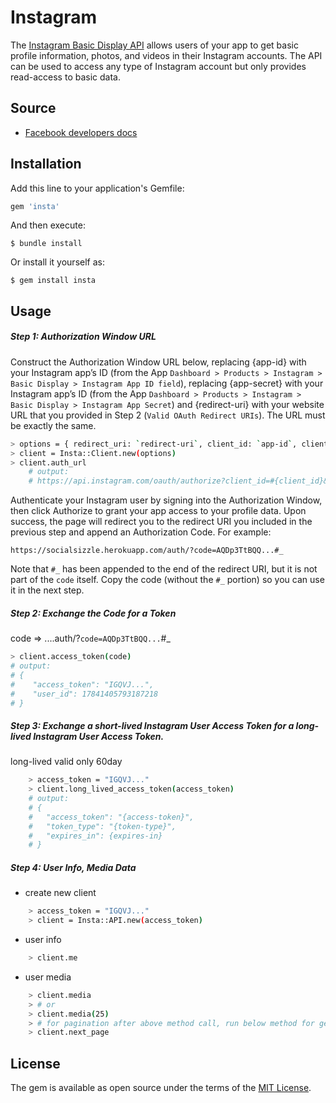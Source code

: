 # Instagram
The [Instagram Basic Display API](https://developers.facebook.com/docs/instagram-basic-display-api) allows users of your app to get basic profile information, photos, and videos in their Instagram accounts.
The API can be used to access any type of Instagram account but only provides read-access to basic data.

## Source
- [Facebook developers docs](https://developers.facebook.com/docs/instagram-basic-display-api)
## Installation

Add this line to your application's Gemfile:

```ruby
gem 'insta'
```

And then execute:

    $ bundle install

Or install it yourself as:

    $ gem install insta

## Usage
##### Step 1: Authorization Window URL
Construct the Authorization Window URL below, replacing {app-id} with your Instagram app’s ID (from the App `Dashboard > Products > Instagram > Basic Display > Instagram App ID field`), replacing {app-secret} with your Instagram app’s ID (from the App `Dashboard > Products > Instagram > Basic Display > Instagram App Secret`) and {redirect-uri} with your website URL that you provided in Step 2 (`Valid OAuth Redirect URIs`). The URL must be exactly the same.
```sh
> options = { redirect_uri: `redirect-uri`, client_id: `app-id`, client_secret: `app-secret` }
> client = Insta::Client.new(options)
> client.auth_url 
    # output: 
    # https://api.instagram.com/oauth/authorize?client_id=#{client_id}&redirect_uri=#{redirect_uri}&scope=#{scope}&response_type=code
```
Authenticate your Instagram user by signing into the Authorization Window, then click Authorize to grant your app access to your profile data. Upon success, the page will redirect you to the redirect URI you included in the previous step and append an Authorization Code. For example:

`https://socialsizzle.herokuapp.com/auth/?code=AQDp3TtBQQ...#_`

Note that `#_` has been appended to the end of the redirect URI, but it is not part of the `code` itself. Copy the code (without the `#_` portion) so you can use it in the next step.

##### Step 2: Exchange the Code for a Token
code => ....auth/?`code=AQDp3TtBQQ...`#_
```sh
> client.access_token(code)
# output:
# {
#    "access_token": "IGQVJ...",
#    "user_id": 17841405793187218
# }
```
##### Step 3: Exchange a short-lived Instagram User Access Token for a long-lived Instagram User Access Token.
 long-lived valid only 60day 
```sh
    > access_token = "IGQVJ..."
    > client.long_lived_access_token(access_token)
    # output:
    # {
    #   "access_token": "{access-token}",
    #   "token_type": "{token-type}",
    #   "expires_in": {expires-in}
    # }
```

##### Step 4: User Info, Media Data

- create new client
```sh
    > access_token = "IGQVJ..."
    > client = Insta::API.new(access_token)
```
- user info
```sh
    > client.me
```
- user media
```sh
    > client.media
    > # or
    > client.media(25)
    > # for pagination after above method call, run below method for getting next 25 media
    > client.next_page
```


## License

The gem is available as open source under the terms of the [MIT License](https://opensource.org/licenses/MIT).
